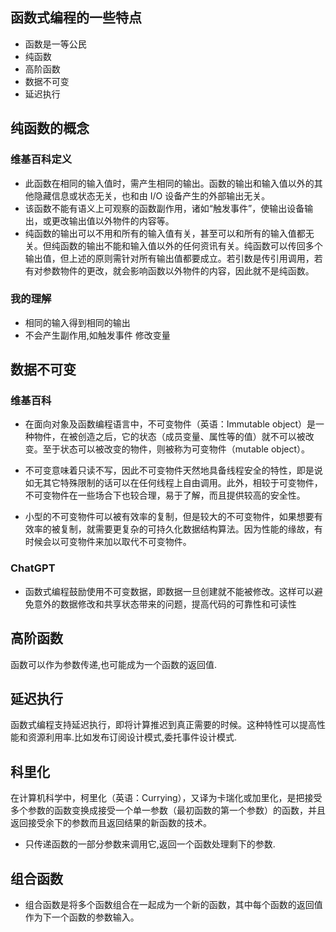 ## 函数式编程的一些特点

- 函数是一等公民
- 纯函数
- 高阶函数
- 数据不可变
- 延迟执行

## 纯函数的概念

### 维基百科定义

- 此函数在相同的输入值时，需产生相同的输出。函数的输出和输入值以外的其他隐藏信息或状态无关，也和由 I/O 设备产生的外部输出无关。
- 该函数不能有语义上可观察的函数副作用，诸如“触发事件”，使输出设备输出，或更改输出值以外物件的内容等。
- 纯函数的输出可以不用和所有的输入值有关，甚至可以和所有的输入值都无关。但纯函数的输出不能和输入值以外的任何资讯有关。纯函数可以传回多个输出值，但上述的原则需针对所有输出值都要成立。若引数是传引用调用，若有对参数物件的更改，就会影响函数以外物件的内容，因此就不是纯函数。

### 我的理解

- 相同的输入得到相同的输出
- 不会产生副作用,如触发事件 修改变量

## 数据不可变

### 维基百科

- 在面向对象及函数编程语言中，不可变物件（英语：Immutable object）是一种物件，在被创造之后，它的状态（成员变量、属性等的值）就不可以被改变。至于状态可以被改变的物件，则被称为可变物件（mutable object）。

- 不可变意味着只读不写，因此不可变物件天然地具备线程安全的特性，即是说如无其它特殊限制的话可以在任何线程上自由调用。此外，相较于可变物件，不可变物件在一些场合下也较合理，易于了解，而且提供较高的安全性。

- 小型的不可变物件可以被有效率的复制，但是较大的不可变物件，如果想要有效率的被复制，就需要更复杂的可持久化数据结构算法。因为性能的缘故，有时候会以可变物件来加以取代不可变物件。

### ChatGPT

- 函数式编程鼓励使用不可变数据，即数据一旦创建就不能被修改。这样可以避免意外的数据修改和共享状态带来的问题，提高代码的可靠性和可读性

## 高阶函数

函数可以作为参数传递,也可能成为一个函数的返回值.

## 延迟执行

函数式编程支持延迟执行，即将计算推迟到真正需要的时候。这种特性可以提高性能和资源利用率.比如发布订阅设计模式,委托事件设计模式.

## 科里化

在计算机科学中，柯里化（英语：Currying），又译为卡瑞化或加里化，是把接受多个参数的函数变换成接受一个单一参数（最初函数的第一个参数）的函数，并且返回接受余下的参数而且返回结果的新函数的技术。

- 只传递函数的一部分参数来调用它,返回一个函数处理剩下的参数.


## 组合函数

- 组合函数是将多个函数组合在一起成为一个新的函数，其中每个函数的返回值作为下一个函数的参数输入。